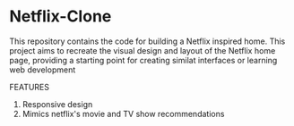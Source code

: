 # Netflix-Clone

This repository contains the code for building a Netflix inspired home.
This project aims to recreate the visual design and layout of the Netflix home page, providing a starting point for creating similat interfaces or learning web development

FEATURES

1. Responsive design
2. Mimics netflix's movie and TV show recommendations 

